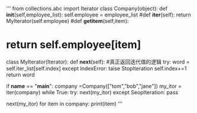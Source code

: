 '''
from collections.abc import Iterator
class Company(object):
  def __init__(self,employee_list):
    self.employee = employee_list
  #def __iter__(self):
    return MyIterator(self.employee)
 #def __getitem__(self,item):
  #  return self.employee[item]

class MyIterator(Iterator):
  def __next__(self):
  #真正返回迭代值的逻辑
  try:
    word = self.iter_list[self.index]
  except IndexError:
    taise StopIteration
  self.index+=1
  return word
  

if __name__ == "__main__":
  company =Company(["tom","bob","jane"])
  my_itor = iter(company)
  while True:
    try:
      next(my_itor)
    except SeopIteration:
      pass
    
  next(my_itor)
  for item in company:
    print(item)
'''
